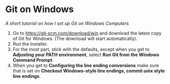 # Git on Windows

*A short tutorial on how I set up Git on Windows Computers*

1. Go to https://git-scm.com/download/win and download the latest copy of Git for Windows. (The download will start automatically).
2. Run the Installer.
3. For the most part, stick with the defaults, except when you get to **Adjusting your PATH environment**, select **Run Git from the Windows Command Prompt**.
4. When you get to **Configuring the line ending conversions** make sure that is set on **Checkout Windows-style line endings, commit unix style line endings**.
